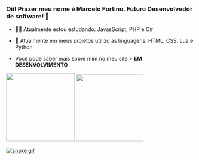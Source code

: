 ### Oii! Prazer meu nome é Marcelo Fortino, Futuro Desenvolvedor de software! 👋

- 👨‍🚀 Atualmente estou estudando: JavasScript, PHP e C#
- 💼 Atualmente em meus projetos utilizo as linguagens: HTML, CSS, Lua e Python

- Você pode saber mais sobre mim no meu site > **EM DESENVOLVIMENTO**

<div>
<a href="https://github.com/MarceloFortino">
<img height="183em" src="https://github-readme-stats.vercel.app/api/top-langs/?username=MarceloFortino&layout=compact&langs_count=7&theme=dracula"/>
<img height="180em" src="https://github-readme-stats.vercel.app/api?username=MarceloFortino&show_icons=true&theme=dracula&include_all_commits=true&count_private=true"/>
</div>

![snake gif](https://github.com/MarceloFortino/MarceloFortino/blob/output/github-contribution-grid-snake.svg)
